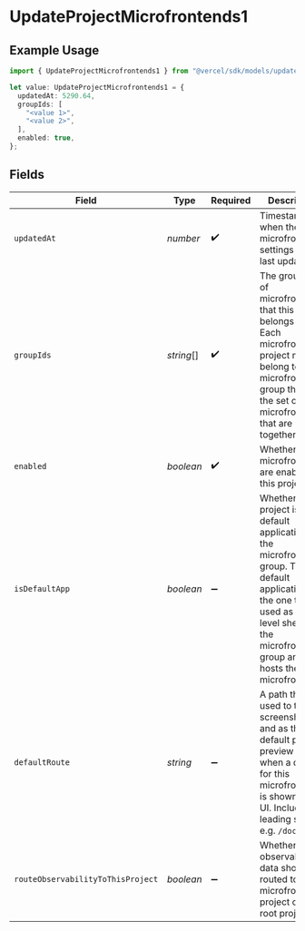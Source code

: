 # UpdateProjectMicrofrontends1

## Example Usage

```typescript
import { UpdateProjectMicrofrontends1 } from "@vercel/sdk/models/updateprojectop.js";

let value: UpdateProjectMicrofrontends1 = {
  updatedAt: 5290.64,
  groupIds: [
    "<value 1>",
    "<value 2>",
  ],
  enabled: true,
};
```

## Fields

| Field                                                                                                                                                                                                                 | Type                                                                                                                                                                                                                  | Required                                                                                                                                                                                                              | Description                                                                                                                                                                                                           |
| --------------------------------------------------------------------------------------------------------------------------------------------------------------------------------------------------------------------- | --------------------------------------------------------------------------------------------------------------------------------------------------------------------------------------------------------------------- | --------------------------------------------------------------------------------------------------------------------------------------------------------------------------------------------------------------------- | --------------------------------------------------------------------------------------------------------------------------------------------------------------------------------------------------------------------- |
| `updatedAt`                                                                                                                                                                                                           | *number*                                                                                                                                                                                                              | :heavy_check_mark:                                                                                                                                                                                                    | Timestamp when the microfrontends settings were last updated.                                                                                                                                                         |
| `groupIds`                                                                                                                                                                                                            | *string*[]                                                                                                                                                                                                            | :heavy_check_mark:                                                                                                                                                                                                    | The group IDs of microfrontends that this project belongs to. Each microfrontend project must belong to a microfrontends group that is the set of microfrontends that are used together.                              |
| `enabled`                                                                                                                                                                                                             | *boolean*                                                                                                                                                                                                             | :heavy_check_mark:                                                                                                                                                                                                    | Whether microfrontends are enabled for this project.                                                                                                                                                                  |
| `isDefaultApp`                                                                                                                                                                                                        | *boolean*                                                                                                                                                                                                             | :heavy_minus_sign:                                                                                                                                                                                                    | Whether this project is the default application for the microfrontends group. The default application is the one that is used as the top level shell for the microfrontends group and hosts the other microfrontends. |
| `defaultRoute`                                                                                                                                                                                                        | *string*                                                                                                                                                                                                              | :heavy_minus_sign:                                                                                                                                                                                                    | A path that is used to take screenshots and as the default path in preview links when a domain for this microfrontend is shown in the UI. Includes the leading slash, e.g. `/docs`                                    |
| `routeObservabilityToThisProject`                                                                                                                                                                                     | *boolean*                                                                                                                                                                                                             | :heavy_minus_sign:                                                                                                                                                                                                    | Whether observability data should be routed to this microfrontend project or a root project.                                                                                                                          |